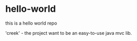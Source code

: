 # hello-world
this is a hello world repo

'creek' - the project want to be an easy-to-use java mvc lib.

